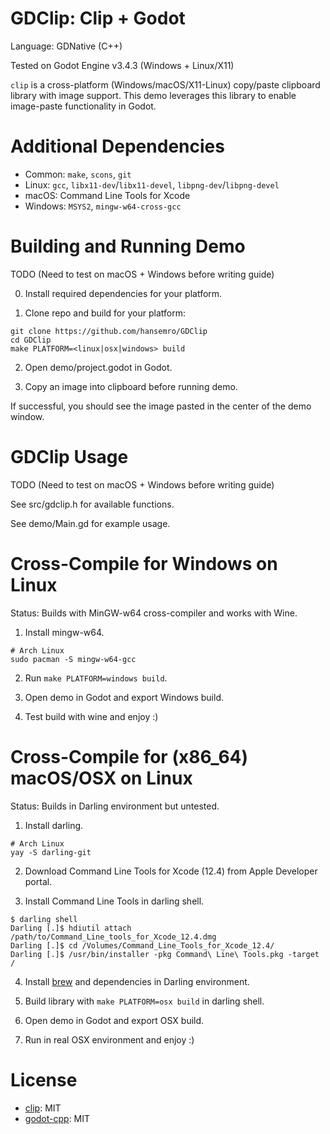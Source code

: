 # GDClip: Clip + Godot

Language: GDNative (C++)

Tested on Godot Engine v3.4.3 (Windows + Linux/X11)

`clip` is a cross-platform (Windows/macOS/X11-Linux) copy/paste clipboard
library with image support. This demo leverages this library to enable
image-paste functionality in Godot.

# Additional Dependencies

- Common: `make`, `scons`, `git`
- Linux: `gcc`, `libx11-dev`/`libx11-devel`, `libpng-dev`/`libpng-devel`
- macOS: Command Line Tools for Xcode
- Windows: `MSYS2`, `mingw-w64-cross-gcc`

# Building and Running Demo

TODO (Need to test on macOS + Windows before writing guide)

0. Install required dependencies for your platform.

1. Clone repo and build for your platform:

```
git clone https://github.com/hansemro/GDClip
cd GDClip
make PLATFORM=<linux|osx|windows> build
```

2. Open demo/project.godot in Godot.

3. Copy an image into clipboard before running demo.

If successful, you should see the image pasted in the center of the demo
window.

# GDClip Usage

TODO (Need to test on macOS + Windows before writing guide)

See src/gdclip.h for available functions.

See demo/Main.gd for example usage.

# Cross-Compile for Windows on Linux

Status: Builds with MinGW-w64 cross-compiler and works with Wine.

1. Install mingw-w64.

```
# Arch Linux
sudo pacman -S mingw-w64-gcc
```

2. Run `make PLATFORM=windows build`.

3. Open demo in Godot and export Windows build.

4. Test build with wine and enjoy :)

# Cross-Compile for (x86_64) macOS/OSX on Linux

Status: Builds in Darling environment but untested.

1. Install darling.

```
# Arch Linux
yay -S darling-git
```

2. Download Command Line Tools for Xcode (12.4) from Apple Developer portal.

3. Install Command Line Tools in darling shell.

```
$ darling shell
Darling [.]$ hdiutil attach /path/to/Command_Line_tools_for_Xcode_12.4.dmg
Darling [.]$ cd /Volumes/Command_Line_Tools_for_Xcode_12.4/
Darling [.]$ /usr/bin/installer -pkg Command\ Line\ Tools.pkg -target /
```

4. Install [brew](https://brew.sh/) and dependencies in Darling environment.

5. Build library with `make PLATFORM=osx build` in darling shell.

6. Open demo in Godot and export OSX build.

7. Run in real OSX environment and enjoy :)

# License
- [clip](https://github.com/dacap/clip): MIT
- [godot-cpp](https://github.com/godotengine/godot-cpp): MIT
